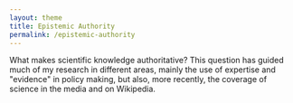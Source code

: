 ```yaml
---
layout: theme
title: Epistemic Authority
permalink: /epistemic-authority
---
```


What makes scientific knowledge authoritative? This question has guided much of my research in different areas, mainly the use of expertise and "evidence" in policy making, but also, more recently, the coverage of science in the media and on Wikipedia.
